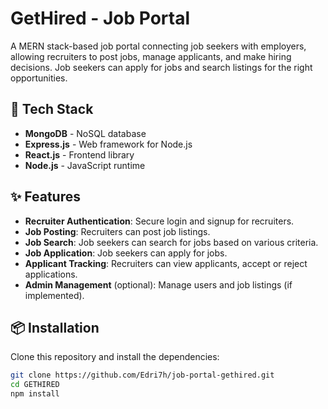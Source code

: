 # GetHired - Job Portal

A MERN stack-based job portal connecting job seekers with employers, allowing recruiters to post jobs, manage applicants, and make hiring decisions. Job seekers can apply for jobs and search listings for the right opportunities.

## 🚀 Tech Stack
- **MongoDB** - NoSQL database
- **Express.js** - Web framework for Node.js
- **React.js** - Frontend library
- **Node.js** - JavaScript runtime

## ✨ Features
- **Recruiter Authentication**: Secure login and signup for recruiters.
- **Job Posting**: Recruiters can post job listings.
- **Job Search**: Job seekers can search for jobs based on various criteria.
- **Job Application**: Job seekers can apply for jobs.
- **Applicant Tracking**: Recruiters can view applicants, accept or reject applications.
- **Admin Management** (optional): Manage users and job listings (if implemented).

## 📦 Installation

Clone this repository and install the dependencies:

```bash
git clone https://github.com/Edri7h/job-portal-gethired.git
cd GETHIRED
npm install
